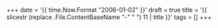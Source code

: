 +++
date = '{{ time.Now.Format "2006-01-02" }}'
draft = true
title = '{{ slicestr (replace .File.ContentBaseName "-" " ") 11 | title }}'
tags = []
+++

